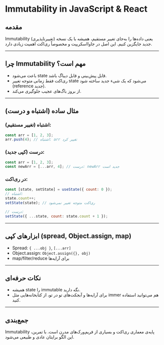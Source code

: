 # Immutability in JavaScript & React

## مقدمه

Immutability (تغییرناپذیری) یعنی داده‌ها را به‌جای تغییر مستقیم، همیشه با یک نسخه جدید جایگزین کنیم. این اصل در جاوااسکریپت و مخصوصاً ری‌اکت اهمیت زیادی دارد.

---

## چرا Immutability مهم است؟

- باعث می‌شود state قابل پیش‌بینی و قابل دیباگ باشد.
- ری‌اکت فقط زمانی متوجه تغییر state می‌شود که یک شیء جدید ساخته شود (reference جدید).
- از بروز باگ‌های عجیب جلوگیری می‌کند.

---

## مثال ساده (اشتباه و درست)

### اشتباه (تغییر مستقیم):

```js
const arr = [1, 2, 3];
arr.push(4); // اشتباه: arr تغییر کرد
```

### درست (کپی جدید):

```js
const arr = [1, 2, 3];
const newArr = [...arr, 4]; // درست: newArr جدید است
```

### در ری‌اکت:

```js
const [state, setState] = useState({ count: 0 });
// اشتباه:
state.count++;
setState(state); // ری‌اکت متوجه تغییر نمی‌شود

// درست:
setState({ ...state, count: state.count + 1 });
```

---

## ابزارهای کپی (spread, Object.assign, map)

- Spread: `{ ...obj }`, `[...arr]`
- Object.assign: `Object.assign({}, obj)`
- map/filter/reduce برای آرایه‌ها

---

## نکات حرفه‌ای

- همیشه state را immutable نگه دارید.
- برای آرایه‌ها و آبجکت‌های تو در تو، از کتابخانه‌هایی مثل immer هم می‌توانید استفاده کنید.

---

## جمع‌بندی

Immutability پایه‌ی معماری ری‌اکت و بسیاری از فریم‌ورک‌های مدرن است. با تمرین، این الگو برایتان عادی و طبیعی می‌شود.
